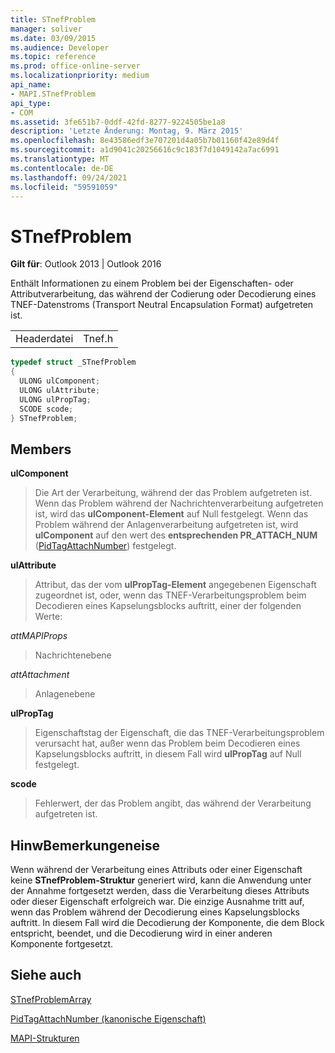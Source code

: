 ```yaml
---
title: STnefProblem
manager: soliver
ms.date: 03/09/2015
ms.audience: Developer
ms.topic: reference
ms.prod: office-online-server
ms.localizationpriority: medium
api_name:
- MAPI.STnefProblem
api_type:
- COM
ms.assetid: 3fe651b7-0ddf-42fd-8277-9224505be1a8
description: 'Letzte Änderung: Montag, 9. März 2015'
ms.openlocfilehash: 8e43586edf3e707201d4a05b7b01160f42e89d4f
ms.sourcegitcommit: a1d9041c20256616c9c183f7d1049142a7ac6991
ms.translationtype: MT
ms.contentlocale: de-DE
ms.lasthandoff: 09/24/2021
ms.locfileid: "59591059"
---
```

# <a name="stnefproblem"></a>STnefProblem

  
  
**Gilt für**: Outlook 2013 | Outlook 2016 
  
Enthält Informationen zu einem Problem bei der Eigenschaften- oder Attributverarbeitung, das während der Codierung oder Decodierung eines TNEF-Datenstroms (Transport Neutral Encapsulation Format) aufgetreten ist.
  
|||
|:-----|:-----|
|Headerdatei  <br/> |Tnef.h  <br/> |
   
```cpp
typedef struct _STnefProblem
{
  ULONG ulComponent;
  ULONG ulAttribute;
  ULONG ulPropTag;
  SCODE scode;
} STnefProblem;

```

## <a name="members"></a>Members

 **ulComponent**
  
> Die Art der Verarbeitung, während der das Problem aufgetreten ist. Wenn das Problem während der Nachrichtenverarbeitung aufgetreten ist, wird das **ulComponent-Element** auf Null festgelegt. Wenn das Problem während der Anlagenverarbeitung aufgetreten ist, wird **ulComponent** auf den wert des **entsprechenden PR_ATTACH_NUM** ([PidTagAttachNumber](pidtagattachnumber-canonical-property.md)) festgelegt.
    
 **ulAttribute**
  
> Attribut, das der vom **ulPropTag-Element** angegebenen Eigenschaft zugeordnet ist, oder, wenn das TNEF-Verarbeitungsproblem beim Decodieren eines Kapselungsblocks auftritt, einer der folgenden Werte: 
    
 _attMAPIProps_
  
> Nachrichtenebene
    
 _attAttachment_
  
> Anlagenebene
    
 **ulPropTag**
  
> Eigenschaftstag der Eigenschaft, die das TNEF-Verarbeitungsproblem verursacht hat, außer wenn das Problem beim Decodieren eines Kapselungsblocks auftritt, in diesem Fall wird **ulPropTag** auf Null festgelegt. 
    
 **scode**
  
> Fehlerwert, der das Problem angibt, das während der Verarbeitung aufgetreten ist.
    
## <a name="remarks"></a>HinwBemerkungeneise

Wenn während der Verarbeitung eines Attributs oder einer Eigenschaft keine **STnefProblem-Struktur** generiert wird, kann die Anwendung unter der Annahme fortgesetzt werden, dass die Verarbeitung dieses Attributs oder dieser Eigenschaft erfolgreich war. Die einzige Ausnahme tritt auf, wenn das Problem während der Decodierung eines Kapselungsblocks auftritt. In diesem Fall wird die Decodierung der Komponente, die dem Block entspricht, beendet, und die Decodierung wird in einer anderen Komponente fortgesetzt. 
  
## <a name="see-also"></a>Siehe auch



[STnefProblemArray](stnefproblemarray.md)
  
[PidTagAttachNumber (kanonische Eigenschaft)](pidtagattachnumber-canonical-property.md)


[MAPI-Strukturen](mapi-structures.md)

